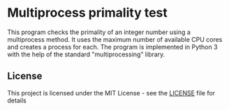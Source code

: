 # Multiprocess primality test

This program checks the primality of an integer number using a multiprocess method.
It uses the maximum number of available CPU cores and creates a process for each.
The program is implemented in Python 3 with the help of the standard "multiprocessing" library.

## License

This project is licensed under the MIT License - see the [LICENSE](LICENSE) file for details
